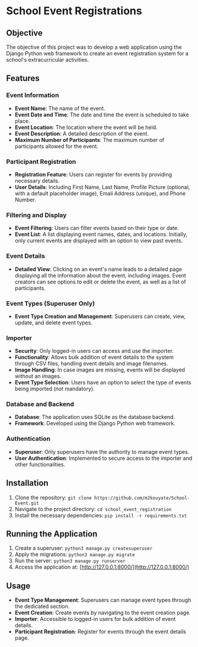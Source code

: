# School Event Registrations

## Objective

The objective of this project was to develop a web application using the Django Python web framework to create an event registration system for a school's extracurricular activities.

## Features

### Event Information
- **Event Name**: The name of the event.
- **Event Date and Time**: The date and time the event is scheduled to take place.
- **Event Location**: The location where the event will be held.
- **Event Description**: A detailed description of the event.
- **Maximum Number of Participants**: The maximum number of participants allowed for the event.

### Participant Registration
- **Registration Feature**: Users can register for events by providing necessary details.
- **User Details**: Including First Name, Last Name, Profile Picture (optional, with a default placeholder image), Email Address (unique), and Phone Number.

### Filtering and Display
- **Event Filtering**: Users can filter events based on their type or date.
- **Event List**: A list displaying event names, dates, and locations. Initially, only current events are displayed with an option to view past events.

### Event Details
- **Detailed View**: Clicking on an event's name leads to a detailed page displaying all the information about the event, including images. Event creators can see options to edit or delete the event, as well as a list of participants.

### Event Types (Superuser Only)
- **Event Type Creation and Management**: Superusers can create, view, update, and delete event types.

### Importer
- **Security**: Only logged-in users can access and use the importer.
- **Functionality**: Allows bulk addition of event details to the system through CSV files, handling event details and image filenames.
- **Image Handling**: In case images are missing, events will be displayed without an images.
- **Event Type Selection**: Users have an option to select the type of events being imported (not mandatory).

### Database and Backend
- **Database**: The application uses SQLite as the database backend.
- **Framework**: Developed using the Django Python web framework.

### Authentication
- **Superuser**: Only superusers have the authority to manage event types.
- **User Authentication**: Implemented to secure access to the importer and other functionalities.

## Installation

1. Clone the repository: `git clone https://github.com/m2kouyate/School-Event.git`
2. Navigate to the project directory: `cd school_event_registration`
3. Install the necessary dependencies: `pip install -r requirements.txt`


## Running the Application
1. Create a superuser: `python3 manage.py createsuperuser`
2. Apply the migrations: `python3 manage.py migrate`
3. Run the server: `python3 manage.py runserver`
4. Access the application at: [http://127.0.0.1:8000/](http://127.0.0.1:8000/)

## Usage

- **Event Type Management**: Superusers can manage event types through the dedicated section.
- **Event Creation**: Create events by navigating to the event creation page. 
- **Importer**: Accessible to logged-in users for bulk addition of event details.
- **Participant Registration**: Register for events through the event details page.


